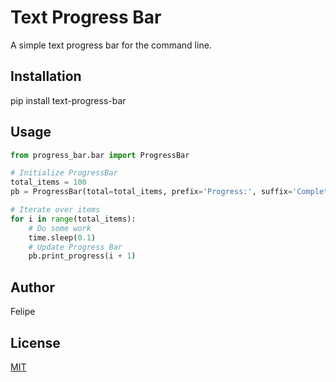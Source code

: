 # Text Progress Bar

A simple text progress bar for the command line.

## Installation

pip install text-progress-bar

## Usage

```python
from progress_bar.bar import ProgressBar

# Initialize ProgressBar
total_items = 100
pb = ProgressBar(total=total_items, prefix='Progress:', suffix='Complete', length=50)

# Iterate over items
for i in range(total_items):
    # Do some work
    time.sleep(0.1)
    # Update Progress Bar
    pb.print_progress(i + 1)
```

## Author
Felipe

## License
[MIT](https://choosealicense.com/licenses/mit/)
